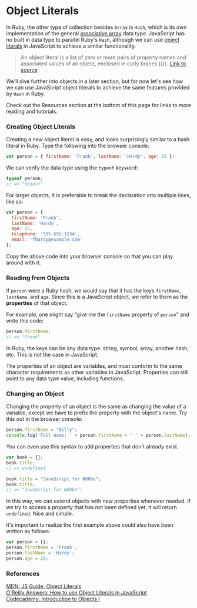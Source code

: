 # Object Literals

In Ruby, the other type of collection besides `Array` is `Hash`, which is its own implementation of the general [associative array](http://en.wikipedia.org/wiki/Associative_array) data type. JavaScript has no built in data type to parallel Ruby's `Hash`, although we can use [object literals](https://developer.mozilla.org/en/JavaScript/Guide/Values,_Variables,_and_Literals#Object_literals) in JavaScript to achieve a similar functionality.

>An object literal is a list of zero or more pairs of property names and associated values of an object, enclosed in curly braces ({}). [Link to source](https://developer.mozilla.org/en/JavaScript/Guide/Values,_Variables,_and_Literals#Object_literals)

We'll dive further into objects in a later section, but for now let's see how we can use JavaScript object literals to achieve the same features provided by `Hash` in Ruby.

Check out the Resources section at the bottom of this page for links to more reading and tutorials.

### Creating Object Literals

Creating a new object literal is easy, and looks surprisingly similar to a hash literal in Ruby.  Type the following into the browser console:

```javascript
var person = { firstName: 'Frank', lastName: 'Hardy', age: 25 };
```

We can verify the data type using the `typeof` keyword:

```javascript
typeof person;
// => "object"
```

For larger objects, it is preferable to break the declaration into multiple lines, like so:

```javascript
var person = {
  firstName: 'Frank',
  lastName: 'Hardy',
  age: 25,
  telephone: '555-555-1234',
  email: 'fhardy@example.com'
};
```

Copy the above code into your browser console so that you can play around with it.

### Reading from Objects

If `person` were a Ruby hash, we would say that it has the keys `firstName`, `lastName`, and `age`. Since this is a JavaScript object, we refer to them as the **properties** of that object.

For example, one might say "give me the `firstName` property of `person`" and write this code:

```javascript
person.firstName;
// => "Frank"
```

In Ruby, the keys can be any data type: string, symbol, array, another hash, etc. This is not the case in JavaScript.

The properties of an object are variables, and must conform to the same character requirements as other variables in JavaScript. Properties can still point to any data type value, including functions.

### Changing an Object

Changing the property of an object is the same as changing the value of a variable, except we have to prefix the property with the object's name. Try this out in the browser console:

```javascript
person.firstName = "Billy";
console.log('Full name: ' + person.firstName + ' ' + person.lastName);
```

You can even use this syntax to add properties that don't already exist.

```javascript
var book = {};
book.title;
// => undefined

book.title = "JavaScript for N00bs";
book.title;
// => "JavaScript for N00bs";
```

In this way, we can extend objects with new properties whenever needed.  If we try to access a property that has not been defined yet, it will return `undefined`.  Nice and simple.

It's important to realize the first example above could also have been written as follows:

```javascript
var person = {};
person.firstName = 'Frank';
person.lastName = 'Hardy';
person.age = 25;
```


### References

[MDN: JS Guide: Object Literals](https://developer.mozilla.org/en/JavaScript/Guide/Values,_Variables,_and_Literals#Object_literals)<br>
[O'Reilly Answers: How to use Object Literals in JavaScript](http://answers.oreilly.com/topic/2138-how-to-use-object-literals-in-javascript/)<br>
[Codecademy: Introduction to Objects I](http://www.codecademy.com/courses/spencer-sandbox)
